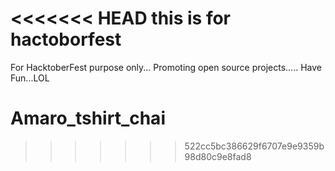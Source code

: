 <<<<<<< HEAD
this is for hactoborfest
=======
For HacktoberFest purpose only...
Promoting open source projects.....
Have Fun...LOL
# Amaro_tshirt_chai
>>>>>>> 522cc5bc386629f6707e9e9359b98d80c9e8fad8
